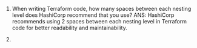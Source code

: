 1. When writing Terraform code, how many spaces between each nesting level does HashiCorp recommend that you use?
ANS: HashiCorp recommends using 2 spaces between each nesting level in Terraform code for better readability and maintainability.

2. 